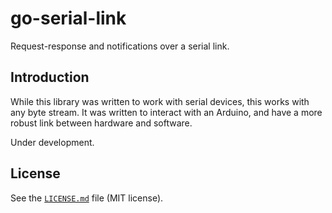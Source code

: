 # go-serial-link
Request-response and notifications over a serial link.

## Introduction
While this library was written to work with serial devices, this works with any
byte stream. It was written to interact with an Arduino, and have a more robust
link between hardware and software.

Under development.

## License
See the [`LICENSE.md`](LICENSE.md) file (MIT license).